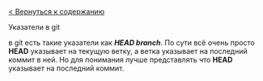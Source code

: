[< Вернуться к содержанию](./readme.md)

Указатели в git

в git есть такие указатели как ***HEAD branch***. По сути всё очень просто **HEAD** указывает на текущую ветку, а ветка указывает на последний коммит в ней. Но для понимания лучше представлять что **HEAD** указывает на последний коммит.